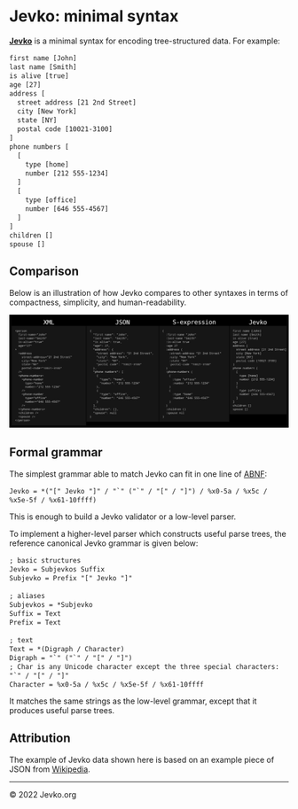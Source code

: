 # Jevko: minimal syntax

[**Jevko**](https://jevko.org) is a minimal syntax for encoding tree-structured data. For example:

```
first name [John]
last name [Smith]
is alive [true]
age [27]
address [
  street address [21 2nd Street]
  city [New York]
  state [NY]
  postal code [10021-3100]
]
phone numbers [
  [
    type [home]
    number [212 555-1234]
  ]
  [
    type [office]
    number [646 555-4567]
  ]
]
children []
spouse []
```

## Comparison

Below is an illustration of how Jevko compares to other syntaxes in terms of compactness, simplicity, and human-readability.

![Jevko compared to other syntaxes](comparison.png)

## Formal grammar

The simplest grammar able to match Jevko can fit in one line of [ABNF](https://en.wikipedia.org/wiki/Augmented_Backus-Naur_form):

```abnf
Jevko = *("[" Jevko "]" / "`" ("`" / "[" / "]") / %x0-5a / %x5c / %x5e-5f / %x61-10ffff)
```

This is enough to build a Jevko validator or a low-level parser.

To implement a higher-level parser which constructs useful parse trees, the reference canonical Jevko grammar is given below:

```abnf
; basic structures
Jevko = Subjevkos Suffix
Subjevko = Prefix "[" Jevko "]"

; aliases
Subjevkos = *Subjevko
Suffix = Text
Prefix = Text

; text
Text = *(Digraph / Character)
Digraph = "`" ("`" / "[" / "]")
; Char is any Unicode character except the three special characters: "`" / "[" / "]"
Character = %x0-5a / %x5c / %x5e-5f / %x61-10ffff
```

It matches the same strings as the low-level grammar, except that it produces useful parse trees.

## Attribution

The example of Jevko data shown here is based on an example piece of JSON from [Wikipedia](https://en.wikipedia.org/wiki/JSON#Syntax).

***

© 2022 Jevko.org